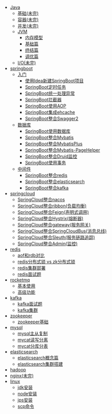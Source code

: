 - [Java](#java)
    - [基础(未完)](#基础)
    - [容器(未完)](#容器)
    - [并发(未完)](#并发)
    - [JVM](doc/jvm/jvm调优.md)
        - [内存模型](doc/jvm/内存模型.md)
        - [基础篇](doc/jvm/基础篇.md)
        - [终结篇](doc/jvm/终结篇.md)
        - [调优篇](doc/jvm/调优篇.md)
    - [I/O(未完)](#io)
- [springboot](#)
    - [入门](#)
        - [使用Idea新建SpringBoot项目](doc/springboot/使用Idea新建SpringBoot项目.md)
        - [SpringBoot定时任务](doc/springboot/SpringBoot定时任务.md)
        - [SpringBoot统一处理异常](doc/springboot/SpringBoot统一处理异常.md)
        - [SpringBoot拦截器](doc/springboot/SpringBoot拦截器.md)
        - [SpringBoot使用AOP](/doc/springboot/SpringBoot使用AOP.md)
        - [SpringBoot集成ehcache](doc/springboot/springboot集成ehcache.md)
        - [SpringBoot整合Swagger2](doc/springboot/SpringBoot整合Swagger2.md)
    - [数据库](#)
        - [SpringBoot使用数据库](doc/springboot/SpringBoot使用数据库.md)
        - [SpringBoot整合Mybatis](doc/springboot/SpringBoot整合Mybatis.md)
        - [SpringBoot整合MybatisPlus](doc/springboot/SpringBoot整合MybatisPlus.md)
        - [SpringBoot整合Mybatis-PageHelper](doc/springboot/SpringBoot整合Mybatis-PageHelper.md)
        - [SpringBoot整合Druid监控](doc/springboot/SpringBoot整合Druid监控.md)
        - [SpringBoot使用事务](doc/springboot/SpringBoot使用事务.md)
    - [中间件](#中间件)
        - [SpringBoot整合redis](doc/springboot/SpringBoot整合redis.md)
        - [SpringBoot整合elasticsearch](doc/springboot/SpringBoot整合elasticsearch.md)
        - [SpringBoot整合kafka](doc/springboot/SpringBoot整合kafka.md)
- [springcloud]( https://www.springcloud.cc/spring-cloud-dalston.html )
    - [SpringCloud整合nacos](doc/springcloud/SpringCloud整合nacos.md)
    - [SpringCloud整合ribbon(负载均衡)](/doc/springcloud/SpringCloud整合ribbon(负载均衡).md)
    - [SpringCloud整合Feign(声明式调用)](/doc/springcloud/SpringCloud整合Feign(声明式调用).md)
    - [SpringCloud整合Hystrix(熔断器)](/doc/springcloud/SpringCloud整合Hystrix(熔断器).md)
    - [SpringCloud整合gateway(服务网关)](/doc/springcloud/SpringCloud整合gateway(服务网关).md)
    - [SpringCloud整合SpringCloudBus(消息总线)](/doc/springcloud/SpringCloud整合SpringCloudBus(消息总线).md)
    - [SpringCloud整合Sleuth(服务链路追踪)](/doc/springcloud/SpringCloud整合Sleuth(服务链路追踪).md)
    - [SpringCloud整合Admin(监控)](/doc/springcloud/SpringCloud整合Admin(监控).md)
- [redis](#)
    - [aof和rdb对比](doc/redis/aof和rdb对比.md)
    - [redis分布式锁 vs zk分布式锁](doc/redis/redis分布式锁vszk分布式锁.md)
    - [redis集群部署](doc/redis/redis集群部署.md)
    - [redis面试题](doc/redis/redis面试题.md)
- [rocketmq](#)
    - [基本使用](doc/rocketmq/基本使用.md)
    - [高级功能](doc/rocketmq/高级功能.md)
- [kafka](#kafka)
    - [kafka面试题](doc/kafka/kafka面试题.md)
    - [kafka集群](doc/kafka/kafka集群.md)
- [zookeeper](#)
    - [zookeeper基础](doc/zookeeper/zookeeper面试专题及答案.pdf)
- [mysql](#)
    - [mysql主从复制](doc/mysql/mysql主从复制.md)
    - [mycat读写分离](doc/mysql/mycat读写分离.md)
    - [mycat分库分表](doc/mysql/mycat分库分表.md)
- [elasticsearch](#)
    - [elasticsearch概念篇](doc/elasticsearch/elasticsearch概念篇.md)
    - [elasticsearch集群搭建](doc/elasticsearch/elasticsearch集群搭建.md)
- [hadoop](doc/hadoop/hadoop.md)
- [nginx(未完)](#)
- [linux](#)
    - [jdk安装](doc/linux/jdk安装.md)
    - [node安装](doc/linux/node安装.md)
    - [jps安装](doc/linux/jps安装.md)
    - [scp命令](doc/linux/scp命令.md)





​	



